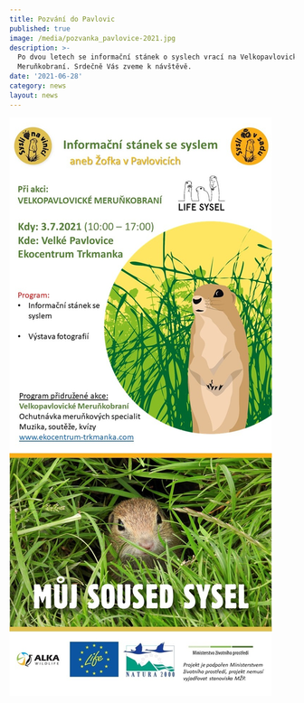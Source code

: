 ```yaml
---
title: Pozvání do Pavlovic
published: true
image: /media/pozvanka_pavlovice-2021.jpg
description: >-
  Po dvou letech se informační stánek o syslech vrací na Velkopavlovické
  Meruňkobraní. Srdečně Vás zveme k návštěvě.
date: '2021-06-28'
category: news
layout: news
---
```

![](/media/pozvanka_pavlovice-2021.jpg)
